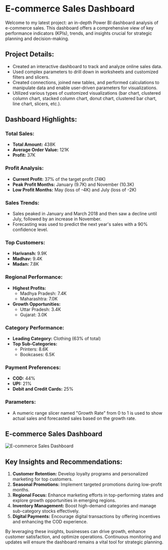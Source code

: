 
# E-commerce Sales Dashboard 

Welcome to my latest project: an in-depth Power BI dashboard analysis of e-commerce sales. This dashboard offers a comprehensive view of key performance indicators (KPIs), trends, and insights crucial for strategic planning and decision-making.

## Project Details:
- Created an interactive dashboard to track and analyze online sales data.
- Used complex parameters to drill down in worksheets and customized filters and slicers.
- Created connections, joined new tables, and performed calculations to manipulate data and enable user-driven parameters for visualizations.
- Utilized various types of customized visualizations (bar chart, clustered column chart, stacked column chart, donut chart, clustered bar chart, line chart, slicers, etc.).

## Dashboard Highlights:

### Total Sales:
- **Total Amount:** 438K
- **Average Order Value:** 121K
- **Profit:** 37K

### Profit Analysis:
- **Current Profit:** 37% of the target profit (74K)
- **Peak Profit Months:** January (9.7K) and November (10.3K)
- **Low Profit Months:** May (loss of -4K) and July (loss of -2K)

### Sales Trends:
- Sales peaked in January and March 2018 and then saw a decline until July, followed by an increase in November.
- Forecasting was used to predict the next year's sales with a 90% confidence level.

### Top Customers:
- **Harivansh:** 9.9K
- **Madhav:** 9.4K
- **Madan:** 7.8K

### Regional Performance:
- **Highest Profits:** 
  - Madhya Pradesh: 7.4K
  - Maharashtra: 7.0K
- **Growth Opportunities:** 
  - Uttar Pradesh: 3.4K
  - Gujarat: 3.0K

### Category Performance:
- **Leading Category:** Clothing (63% of total)
- **Top Sub-Categories:** 
  - Printers: 8.6K
  - Bookcases: 6.5K

### Payment Preferences:
- **COD:** 44%
- **UPI:** 21%
- **Debit and Credit Cards:** 25%

### Parameters:
- A numeric range slicer named "Growth Rate" from 0 to 1 is used to show actual sales and forecasted sales based on the growth rate.

## E-commerce Sales Dashboard
![E-commerce Sales Dashboard](https://drive.google.com/uc?export=view&id=1EIe3p_9BI4BQdR4h87rv0InoIyVHaiwI)


## Key Insights and Recommendations:
1. **Customer Retention:** Develop loyalty programs and personalized marketing for top customers.
2. **Seasonal Promotions:** Implement targeted promotions during low-profit months.
3. **Regional Focus:** Enhance marketing efforts in top-performing states and explore growth opportunities in emerging regions.
4. **Inventory Management:** Boost high-demand categories and manage sub-category stocks effectively.
5. **Digital Payments:** Encourage digital transactions by offering incentives and enhancing the COD experience.

By leveraging these insights, businesses can drive growth, enhance customer satisfaction, and optimize operations. Continuous monitoring and updates will ensure the dashboard remains a vital tool for strategic planning.


